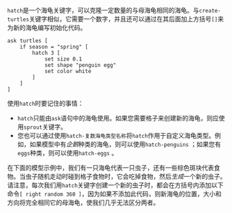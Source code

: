 ﻿`hatch`是一个海龟关键字，可以克隆一定数量的与母海龟相同的海龟。与`create-turtles`关键字相似，它需要一个数字，并且还可以通过在其后面加上方括号`[]`来为新的海龟编写初始化代码。



```
ask turtles [
	if season = "spring" [
		hatch 3 [
			set size 0.1
			set shape "penguin egg"
			set color white
		]
	]
]
```


使用`hatch`时要记住的事情：

- `hatch`只能由`ask`语句中的海龟使用。如果您需要格子来创建新的海龟，则应使用`sprout`关键字。
- 您也可以通过使用`hatch-复数海龟类型名称`将`hatch`作用于自定义海龟类型。例如，如果模型中有*企鹅*种类的海龟，则可以使用`hatch-penguins` ；如果您有`eggs`种类，则可以使用`hatch-eggs` 。


在下面的模型示例中，我们有一只海龟代表一只虫子，还有一些棕色斑块代表食物。当虫子随机走动时碰到格子食物时，它会吃掉食物，然后*生成*一个新的虫子。请注意，每次我们用`hatch`关键字创建一个新的虫子时，都会在方括号内添加以下命令`[ right random 360 ]`，因为如果不添加此代码，则新海龟的位置，大小和方向将完全相同它的母海龟，使我们几乎无法区分两者。
